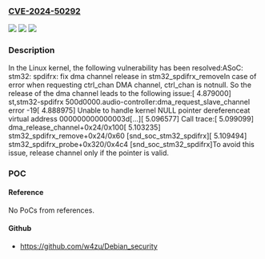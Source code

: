### [CVE-2024-50292](https://cve.mitre.org/cgi-bin/cvename.cgi?name=CVE-2024-50292)
![](https://img.shields.io/static/v1?label=Product&message=Linux&color=blue)
![](https://img.shields.io/static/v1?label=Version&message=794df9448edb%3C%203a977b554f66%20&color=brighgreen)
![](https://img.shields.io/static/v1?label=Vulnerability&message=n%2Fa&color=brighgreen)

### Description

In the Linux kernel, the following vulnerability has been resolved:ASoC: stm32: spdifrx: fix dma channel release in stm32_spdifrx_removeIn case of error when requesting ctrl_chan DMA channel, ctrl_chan is notnull. So the release of the dma channel leads to the following issue:[    4.879000] st,stm32-spdifrx 500d0000.audio-controller:dma_request_slave_channel error -19[    4.888975] Unable to handle kernel NULL pointer dereferenceat virtual address 000000000000003d[...][    5.096577] Call trace:[    5.099099]  dma_release_channel+0x24/0x100[    5.103235]  stm32_spdifrx_remove+0x24/0x60 [snd_soc_stm32_spdifrx][    5.109494]  stm32_spdifrx_probe+0x320/0x4c4 [snd_soc_stm32_spdifrx]To avoid this issue, release channel only if the pointer is valid.

### POC

#### Reference
No PoCs from references.

#### Github
- https://github.com/w4zu/Debian_security

